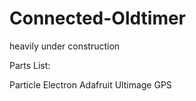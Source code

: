 # Connected-Oldtimer

heavily under construction

Parts List:

Particle Electron
Adafruit Ultimage GPS
